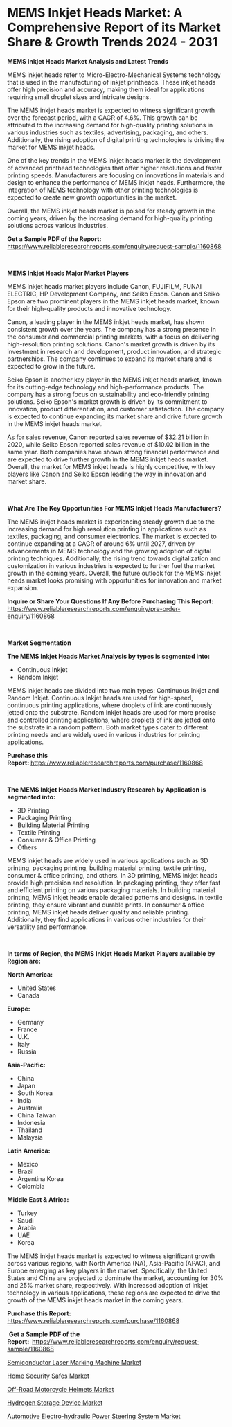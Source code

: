 <p><h1>MEMS Inkjet Heads Market: A Comprehensive Report of its Market Share & Growth Trends 2024 - 2031</h1></p><p><strong>MEMS Inkjet Heads Market Analysis and Latest Trends</strong></p>
<p><p>MEMS inkjet heads refer to Micro-Electro-Mechanical Systems technology that is used in the manufacturing of inkjet printheads. These inkjet heads offer high precision and accuracy, making them ideal for applications requiring small droplet sizes and intricate designs.</p><p>The MEMS inkjet heads market is expected to witness significant growth over the forecast period, with a CAGR of 4.6%. This growth can be attributed to the increasing demand for high-quality printing solutions in various industries such as textiles, advertising, packaging, and others. Additionally, the rising adoption of digital printing technologies is driving the market for MEMS inkjet heads.</p><p>One of the key trends in the MEMS inkjet heads market is the development of advanced printhead technologies that offer higher resolutions and faster printing speeds. Manufacturers are focusing on innovations in materials and design to enhance the performance of MEMS inkjet heads. Furthermore, the integration of MEMS technology with other printing technologies is expected to create new growth opportunities in the market.</p><p>Overall, the MEMS inkjet heads market is poised for steady growth in the coming years, driven by the increasing demand for high-quality printing solutions across various industries.</p></p>
<p><strong>Get a Sample PDF of the Report:&nbsp;</strong> <a href="https://www.reliableresearchreports.com/enquiry/request-sample/1160868">https://www.reliableresearchreports.com/enquiry/request-sample/1160868</a></p>
<p>&nbsp;</p>
<p><strong>MEMS Inkjet Heads Major Market Players</strong></p>
<p><p>MEMS inkjet heads market players include Canon, FUJIFILM, FUNAI ELECTRIC, HP Development Company, and Seiko Epson. Canon and Seiko Epson are two prominent players in the MEMS inkjet heads market, known for their high-quality products and innovative technology. </p><p>Canon, a leading player in the MEMS inkjet heads market, has shown consistent growth over the years. The company has a strong presence in the consumer and commercial printing markets, with a focus on delivering high-resolution printing solutions. Canon's market growth is driven by its investment in research and development, product innovation, and strategic partnerships. The company continues to expand its market share and is expected to grow in the future.</p><p>Seiko Epson is another key player in the MEMS inkjet heads market, known for its cutting-edge technology and high-performance products. The company has a strong focus on sustainability and eco-friendly printing solutions. Seiko Epson's market growth is driven by its commitment to innovation, product differentiation, and customer satisfaction. The company is expected to continue expanding its market share and drive future growth in the MEMS inkjet heads market.</p><p>As for sales revenue, Canon reported sales revenue of $32.21 billion in 2020, while Seiko Epson reported sales revenue of $10.02 billion in the same year. Both companies have shown strong financial performance and are expected to drive further growth in the MEMS inkjet heads market. Overall, the market for MEMS inkjet heads is highly competitive, with key players like Canon and Seiko Epson leading the way in innovation and market share.</p></p>
<p>&nbsp;</p>
<p><strong>What Are The Key Opportunities For MEMS Inkjet Heads Manufacturers?</strong></p>
<p><p>The MEMS inkjet heads market is experiencing steady growth due to the increasing demand for high resolution printing in applications such as textiles, packaging, and consumer electronics. The market is expected to continue expanding at a CAGR of around 6% until 2027, driven by advancements in MEMS technology and the growing adoption of digital printing techniques. Additionally, the rising trend towards digitalization and customization in various industries is expected to further fuel the market growth in the coming years. Overall, the future outlook for the MEMS inkjet heads market looks promising with opportunities for innovation and market expansion.</p></p>
<p><strong>Inquire or Share Your Questions If Any Before Purchasing This Report:</strong> <a href="https://www.reliableresearchreports.com/enquiry/pre-order-enquiry/1160868">https://www.reliableresearchreports.com/enquiry/pre-order-enquiry/1160868</a></p>
<p>&nbsp;</p>
<p><strong>Market Segmentation</strong></p>
<p><strong>The MEMS Inkjet Heads Market Analysis by types is segmented into:</strong></p>
<p><ul><li>Continuous Inkjet</li><li>Random Inkjet</li></ul></p>
<p><p>MEMS inkjet heads are divided into two main types: Continuous Inkjet and Random Inkjet. Continuous Inkjet heads are used for high-speed, continuous printing applications, where droplets of ink are continuously jetted onto the substrate. Random Inkjet heads are used for more precise and controlled printing applications, where droplets of ink are jetted onto the substrate in a random pattern. Both market types cater to different printing needs and are widely used in various industries for printing applications.</p></p>
<p><strong>Purchase this Report:&nbsp;</strong><a href="https://www.reliableresearchreports.com/purchase/1160868">https://www.reliableresearchreports.com/purchase/1160868</a></p>
<p>&nbsp;</p>
<p><strong>The MEMS Inkjet Heads Market Industry Research by Application is segmented into:</strong></p>
<p><ul><li>3D Printing</li><li>Packaging Printing</li><li>Building Material Printing</li><li>Textile Printing</li><li>Consumer & Office Printing</li><li>Others</li></ul></p>
<p><p>MEMS inkjet heads are widely used in various applications such as 3D printing, packaging printing, building material printing, textile printing, consumer & office printing, and others. In 3D printing, MEMS inkjet heads provide high precision and resolution. In packaging printing, they offer fast and efficient printing on various packaging materials. In building material printing, MEMS inkjet heads enable detailed patterns and designs. In textile printing, they ensure vibrant and durable prints. In consumer & office printing, MEMS inkjet heads deliver quality and reliable printing. Additionally, they find applications in various other industries for their versatility and performance.</p></p>
<p>&nbsp;</p>
<p><strong>In terms of Region, the MEMS Inkjet Heads Market Players available by Region are:</strong></p>
<p>
    <p> <strong> North America: </strong>
        <ul>
            <li>United States</li>
            <li>Canada</li>
        </ul>
        </p> 
    <p> <strong> Europe: </strong>
        <ul>
            <li>Germany</li>
            <li>France</li>
            <li>U.K.</li>
            <li>Italy</li>
            <li>Russia</li>
        </ul>
        </p> 
    <p> <strong> Asia-Pacific: </strong>
        <ul>
            <li>China</li>
            <li>Japan</li>
            <li>South Korea</li>
            <li>India</li>
            <li>Australia</li>
            <li>China Taiwan</li>
            <li>Indonesia</li>
            <li>Thailand</li>
            <li>Malaysia</li>
        </ul>
        </p> 
    <p> <strong> Latin America: </strong>
        <ul>
            <li>Mexico</li>
            <li>Brazil</li>
            <li>Argentina Korea</li>
            <li>Colombia</li>
        </ul>
        </p> 
    <p> <strong> Middle East & Africa: </strong>
        <ul>
            <li>Turkey</li>
            <li>Saudi</li>
            <li>Arabia</li>
            <li>UAE</li>
            <li>Korea</li>
        </ul>
    </p>
    </p>
<p><p>The MEMS inkjet heads market is expected to witness significant growth across various regions, with North America (NA), Asia-Pacific (APAC), and Europe emerging as key players in the market. Specifically, the United States and China are projected to dominate the market, accounting for 30% and 25% market share, respectively. With increased adoption of inkjet technology in various applications, these regions are expected to drive the growth of the MEMS inkjet heads market in the coming years.</p></p>
<p><strong>Purchase this Report: </strong><a href="https://www.reliableresearchreports.com/purchase/1160868">https://www.reliableresearchreports.com/purchase/1160868</a></p>
<p>&nbsp;<strong>Get a Sample PDF of the Report:&nbsp;&nbsp;</strong><a href="https://www.reliableresearchreports.com/enquiry/request-sample/1160868">https://www.reliableresearchreports.com/enquiry/request-sample/1160868</a></p>
<p><strong></strong></p>
<p><p><a href="https://medium.com/@marieramos20/semiconductor-laser-marking-machine-market-size-and-market-trends-complete-industry-overview-2024-fdda994fde1a">Semiconductor Laser Marking Machine Market</a></p><p><a href="https://medium.com/@marieramos20/home-security-safes-market-furnishes-information-on-market-share-market-trends-and-market-growth-a213ac98c800">Home Security Safes Market</a></p><p><a href="https://github.com/AKSHATREPORTPRIME/Market-Research-Report-List-3/blob/main/off-road-motorcycle-helmets-market.md">Off-Road Motorcycle Helmets Market</a></p><p><a href="https://medium.com/@kathydavis04/hydrogen-storage-device-market-size-and-market-trends-complete-industry-overview-2024-to-2031-1b17bd4eae5b">Hydrogen Storage Device Market</a></p><p><a href="https://github.com/rahu1505/Market-Research-Report-List-2/blob/main/automotive-electro-hydraulic-power-steering-system-market.md">Automotive Electro-hydraulic Power Steering System Market</a></p></p>